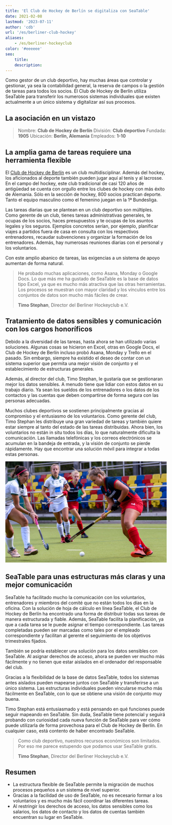 ```yaml
---
title: 'El Club de Hockey de Berlín se digitaliza con SeaTable'
date: 2021-02-08
lastmod: '2023-07-11'
author: 'cdb'
url: '/es/berliner-club-hockey'
aliases:
    - /es/berliner-hockeyclub
color: '#eeeeee'
seo:
    title:
    description:
---
```


Como gestor de un club deportivo, hay muchas áreas que controlar y gestionar, ya sea la contabilidad general, la reserva de campos o la gestión de tareas para todos los socios. El Club de Hockey de Berlín utiliza SeaTable para transferir los numerosos sistemas individuales que existen actualmente a un único sistema y digitalizar así sus procesos.

## La asociación en un vistazo

> Nombre: **Club de Hockey de Berlín**
> División: **Club deportivo**
> Fundada: **1905**
> Ubicación: **Berlín, Alemania**
> Empleados: **1-10**

## La amplia gama de tareas requiere una herramienta flexible

El [Club de Hockey de Berlín](https://www.berlinerhc.de/) es un club multidisciplinar. Además del hockey, los aficionados al deporte también pueden jugar aquí al tenis y al lacrosse. En el campo del hockey, este club tradicional de casi 120 años de antigüedad se cuenta con orgullo entre los clubes de hockey con más éxito de Alemania. Sólo en la sección de hockey, 800 socios practican deporte. Tanto el equipo masculino como el femenino juegan en la 1ª Bundesliga.

Las tareas diarias que se plantean en un club deportivo son múltiples. Como gerente de un club, tienes tareas administrativas generales, te ocupas de los socios, haces presupuestos y te ocupas de los asuntos legales y los seguros. Ejemplos concretos serían, por ejemplo, planificar viajes a partidos fuera de casa en consulta con los respectivos entrenadores, recaudar subvenciones y organizar la formación de los entrenadores. Además, hay numerosas reuniones diarias con el personal y los voluntarios.

Con este amplio abanico de tareas, las exigencias a un sistema de apoyo aumentan de forma natural.

> He probado muchas aplicaciones, como Asana, Monday o Google Docs. Lo que más me ha gustado de SeaTable es la base de datos tipo Excel, ya que es mucho más atractiva que las otras herramientas. Los procesos se muestran con mayor claridad y los vínculos entre los conjuntos de datos son mucho más fáciles de crear.
>
> **Timo Stephan**, Director del Berliner Hockeyclub e.V.

## Tratamiento de datos sensibles y comunicación con los cargos honoríficos

Debido a la diversidad de las tareas, hasta ahora se han utilizado varias soluciones. Algunas cosas se hicieron en Excel, otras en Google Docs, el Club de Hockey de Berlín incluso probó Asana, Monday y Trello en el pasado. Sin embargo, siempre ha existido el deseo de contar con un sistema superior que permita una mejor visión de conjunto y el establecimiento de estructuras generales.

Además, al director del club, Timo Stephan, le gustaría que se gestionaran mejor los datos sensibles. A menudo tiene que lidiar con estos datos en su trabajo diario. Ya sean los sueldos de los entrenadores o los datos de los contactos y las cuentas que deben compartirse de forma segura con las personas adecuadas.

Muchos clubes deportivos se sostienen principalmente gracias al compromiso y el entusiasmo de los voluntarios. Como gerente del club, Timo Stephan les distribuye una gran variedad de tareas y también quiere estar siempre al tanto del estado de las tareas distribuidas. Ahora bien, los voluntarios no están in situ todos los días, lo que naturalmente dificulta la comunicación. Las llamadas telefónicas y los correos electrónicos se acumulan en la bandeja de entrada, y la visión de conjunto se pierde rápidamente. Hay que encontrar una solución móvil para integrar a todas estas personas.

![Digitalización de un club deportivo con SeaTable](berliner-hockeyclub-goes-digital.jpg)

## SeaTable para unas estructuras más claras y una mejor comunicación

SeaTable ha facilitado mucho la comunicación con los voluntarios, entrenadores y miembros del comité que no están todos los días en la oficina. Con la solución de hoja de cálculo en línea SeaTable, el Club de Hockey de Berlín ha encontrado una forma de distribuir todas sus tareas de manera estructurada y fiable. Además, SeaTable facilita la planificación, ya que a cada tarea se le puede asignar el tiempo correspondiente. Las tareas completadas pueden ser marcadas como tales por el empleado correspondiente y facilitan al gerente el seguimiento de los objetivos trimestrales fijados.

También se podría establecer una solución para los datos sensibles con SeaTable. Al asignar derechos de acceso, ahora se pueden ver mucho más fácilmente y no tienen que estar aislados en el ordenador del responsable del club.

Gracias a la flexibilidad de la base de datos SeaTable, todos los sistemas antes aislados pueden mapearse juntos con SeaTable y transferirse a un único sistema. Las estructuras individuales pueden vincularse mucho más fácilmente en SeaTable, con lo que se obtiene una visión de conjunto muy buena.

Timo Stephan está entusiasmado y está pensando en qué funciones puede seguir mapeando en SeaTable. Sin duda, SeaTable tiene potencial y seguirá probando con curiosidad cada nueva función de SeaTable para ver cómo puede utilizarla de forma provechosa para el Club de Hockey de Berlín. En cualquier caso, está contento de haber encontrado SeaTable.

> Como club deportivo, nuestros recursos económicos son limitados. Por eso me parece estupendo que podamos usar SeaTable gratis.
>
> **Timo Stephan**, Director del Berliner Hockeyclub e.V.

## Resumen

- La estructura flexible de SeaTable permite la migración de muchos procesos pequeños a un sistema de nivel superior.
- Gracias a la facilidad de uso de SeaTable, no es necesario formar a los voluntarios y es mucho más fácil coordinar las diferentes tareas.
- Al restringir los derechos de acceso, los datos sensibles como los salarios, los datos de contacto y los datos de cuentas también encuentran su lugar en SeaTable.
